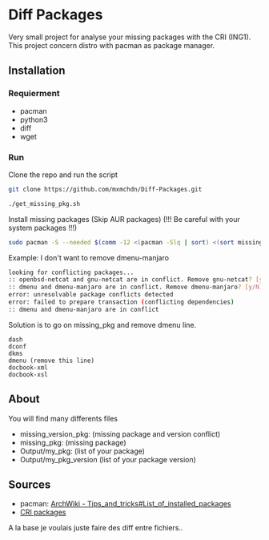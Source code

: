 # Diff Packages

Very small project for analyse your missing packages with the CRI (ING1).
This project concern distro with pacman as package manager.

## Installation

### Requierment

* pacman
* python3
* diff
* wget

### Run

Clone the repo and run the script
```bash
git clone https://github.com/mxmchdn/Diff-Packages.git

./get_missing_pkg.sh
```

Install missing packages (Skip AUR packages) (!!! Be careful with your system packages !!!)
```bash
sudo pacman -S --needed $(comm -12 <(pacman -Slq | sort) <(sort missing_pkg))
```
Example: I don't want to remove dmenu-manjaro
```bash
looking for conflicting packages...
:: openbsd-netcat and gnu-netcat are in conflict. Remove gnu-netcat? [y/N] y
:: dmenu and dmenu-manjaro are in conflict. Remove dmenu-manjaro? [y/N] N
error: unresolvable package conflicts detected
error: failed to prepare transaction (conflicting dependencies)
:: dmenu and dmenu-manjaro are in conflict
```
Solution is to go on missing_pkg and remove dmenu line.
```vim
dash
dconf
dkms
dmenu (remove this line)
docbook-xml
docbook-xsl
```

## About

You will find many differents files

* missing_version_pkg: (missing package and version conflict)
* missing_pkg: (missing package)
* Output/my_pkg: (list of your package)
* Output/my_pkg_version (list of your package version)

## Sources

* pacman: [ArchWiki - Tips_and_tricks#List_of_installed_packages](https://wiki.archlinux.org/index.php/Pacman/Tips_and_tricks#List_of_installed_packages)
* [CRI packages](https://static.cri.epita.fr/pie/)

A la base je voulais juste faire des diff entre fichiers..
